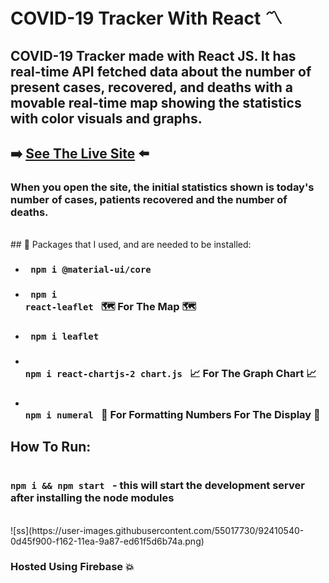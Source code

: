# COVID-19 Tracker With React 〽️

## COVID-19 Tracker made with React JS. It has real-time API fetched data about the number of present cases, recovered, and deaths with a movable real-time map showing the statistics with color visuals and graphs.


## ➡️ [See The Live Site](https://covid-19-tracker-d2982.web.app/) ⬅️
### When you open the site, the initial statistics shown is today's number of cases, patients recovered and the number of deaths.

<br>
## 🧱 Packages that I used, and are needed to be installed:

* ### <code> npm i @material-ui/core </code>
* ###  <code> npm i react-leaflet </code> 🗺️ For The Map 🗺️
* ###  <code> npm i leaflet </code>
* ###  <code> npm i react-chartjs-2 chart.js </code> 📈 For The Graph Chart 📈
* ###  <code> npm i numeral </code> 🔢 For Formatting Numbers For The Display 🔢
 
 
## How To Run:
### <code> npm i && npm start </code> - this will start the development server after installing the node modules
<br>
![ss](https://user-images.githubusercontent.com/55017730/92410540-0d45f900-f162-11ea-9a87-ed61f5d6b74a.png)

### Hosted Using Firebase 💥
